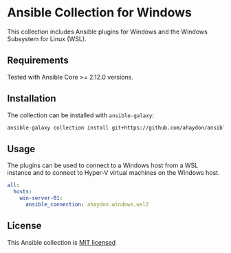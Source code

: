 # Ansible Collection for Windows

This collection includes Ansible plugins for Windows and the Windows Subsystem for Linux (WSL).

## Requirements

Tested with Ansible Core >= 2.12.0 versions.

## Installation

The collection can be installed with `ansible-galaxy`:

```sh
ansible-galaxy collection install git+https://github.com/ahaydon/ansible.windows.git
```

## Usage

The plugins can be used to connect to a Windows host from a WSL instance and to connect to Hyper-V virtual machines on the Windows host.

```yaml
all:
  hosts:
    win-server-01:
      ansible_connection: ahaydon.windows.wsl2
```

## License

This Ansible collection is [MIT licensed](LICENSE)